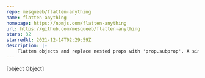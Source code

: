 ```yaml
---
repo: mesqueeb/flatten-anything
name: flatten-anything
homepage: https://npmjs.com/flatten-anything
url: https://github.com/mesqueeb/flatten-anything
stars: 32
starredAt: 2021-12-14T02:29:59Z
description: |-
    Flatten objects and replace nested props with 'prop.subprop'. A simple and small integration.
---
```


[object Object]
